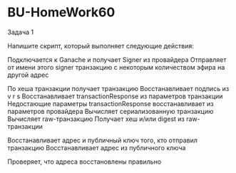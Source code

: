 # BU-HomeWork60

Задача 1

Напишите скрипт, который выполняет следующие действия:

Подключается к Ganache и получает Signer из провайдера
Отправляет от имени этого signer транзакцию с некоторым количеством эфира на другой адрес

По хеша транзакции получает транзакцию
Восстанавливает подпись из v r s
Восстанавливает transactionResponse из параметров транзакции
Недостающие параметры transactionResponse  восстанавливает из параметров провайдера
Вычисляет сериализованную транзакцию
Вычисляет raw-транзакцию
Получает хеш и/или digest из raw-транзакции

Восстанавливает адрес и публичный ключ того, кто отправил транзакцию
Восстанавливает адрес из публичного ключа

Проверяет, что адреса восстановлены правильно
